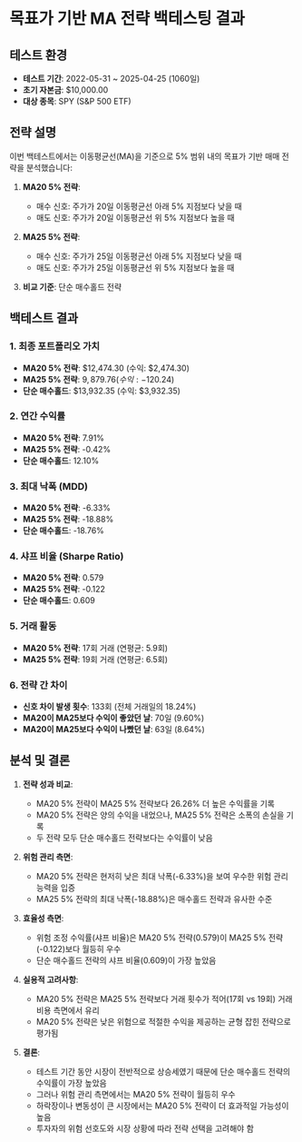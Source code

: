# 목표가 기반 MA 전략 백테스팅 결과

## 테스트 환경
- **테스트 기간**: 2022-05-31 ~ 2025-04-25 (1060일)
- **초기 자본금**: $10,000.00
- **대상 종목**: SPY (S&P 500 ETF)

## 전략 설명
이번 백테스트에서는 이동평균선(MA)을 기준으로 5% 범위 내의 목표가 기반 매매 전략을 분석했습니다:

1. **MA20 5% 전략**:
   - 매수 신호: 주가가 20일 이동평균선 아래 5% 지점보다 낮을 때
   - 매도 신호: 주가가 20일 이동평균선 위 5% 지점보다 높을 때

2. **MA25 5% 전략**:
   - 매수 신호: 주가가 25일 이동평균선 아래 5% 지점보다 낮을 때
   - 매도 신호: 주가가 25일 이동평균선 위 5% 지점보다 높을 때

3. **비교 기준**: 단순 매수홀드 전략

## 백테스트 결과

### 1. 최종 포트폴리오 가치
- **MA20 5% 전략**: $12,474.30 (수익: $2,474.30)
- **MA25 5% 전략**: $9,879.76 (수익: -$120.24)
- **단순 매수홀드**: $13,932.35 (수익: $3,932.35)

### 2. 연간 수익률
- **MA20 5% 전략**: 7.91%
- **MA25 5% 전략**: -0.42%
- **단순 매수홀드**: 12.10%

### 3. 최대 낙폭 (MDD)
- **MA20 5% 전략**: -6.33%
- **MA25 5% 전략**: -18.88%
- **단순 매수홀드**: -18.76%

### 4. 샤프 비율 (Sharpe Ratio)
- **MA20 5% 전략**: 0.579
- **MA25 5% 전략**: -0.122
- **단순 매수홀드**: 0.609

### 5. 거래 활동
- **MA20 5% 전략**: 17회 거래 (연평균: 5.9회)
- **MA25 5% 전략**: 19회 거래 (연평균: 6.5회)

### 6. 전략 간 차이
- **신호 차이 발생 횟수**: 133회 (전체 거래일의 18.24%)
- **MA20이 MA25보다 수익이 좋았던 날**: 70일 (9.60%)
- **MA20이 MA25보다 수익이 나빴던 날**: 63일 (8.64%)

## 분석 및 결론

1. **전략 성과 비교**:
   - MA20 5% 전략이 MA25 5% 전략보다 26.26% 더 높은 수익률을 기록
   - MA20 5% 전략은 양의 수익을 내었으나, MA25 5% 전략은 소폭의 손실을 기록
   - 두 전략 모두 단순 매수홀드 전략보다는 수익률이 낮음

2. **위험 관리 측면**:
   - MA20 5% 전략은 현저히 낮은 최대 낙폭(-6.33%)을 보여 우수한 위험 관리 능력을 입증
   - MA25 5% 전략의 최대 낙폭(-18.88%)은 매수홀드 전략과 유사한 수준

3. **효율성 측면**:
   - 위험 조정 수익률(샤프 비율)은 MA20 5% 전략(0.579)이 MA25 5% 전략(-0.122)보다 월등히 우수
   - 단순 매수홀드 전략의 샤프 비율(0.609)이 가장 높았음

4. **실용적 고려사항**:
   - MA20 5% 전략은 MA25 5% 전략보다 거래 횟수가 적어(17회 vs 19회) 거래 비용 측면에서 유리
   - MA20 5% 전략은 낮은 위험으로 적절한 수익을 제공하는 균형 잡힌 전략으로 평가됨

5. **결론**:
   - 테스트 기간 동안 시장이 전반적으로 상승세였기 때문에 단순 매수홀드 전략의 수익률이 가장 높았음
   - 그러나 위험 관리 측면에서는 MA20 5% 전략이 월등히 우수
   - 하락장이나 변동성이 큰 시장에서는 MA20 5% 전략이 더 효과적일 가능성이 높음
   - 투자자의 위험 선호도와 시장 상황에 따라 전략 선택을 고려해야 함 